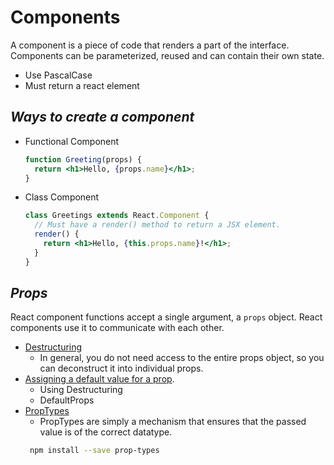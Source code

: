 # Components

A component is a piece of code that renders a part of the interface. Components can be parameterized, reused and can contain their own state.

- Use PascalCase
- Must return a react element

## _Ways to create a component_

- Functional Component

  ```jsx
  function Greeting(props) {
    return <h1>Hello, {props.name}</h1>;
  }
  ```

- Class Component
  ```jsx
  class Greetings extends React.Component {
    // Must have a render() method to return a JSX element.
    render() {
      return <h1>Hello, {this.props.name}!</h1>;
    }
  }
  ```

## _Props_

React component functions accept a single argument, a `props` object. React components use it to communicate with each other.

- [Destructuring](/react/components/props/destructuring.jsx)
  - In general, you do not need access to the entire props object, so you can deconstruct it into individual props.
- [Assigning a default value for a prop](/react/components/props/assingning-a-default-value.jsx).
  - Using Destructuring
  - DefaultProps
- [PropTypes](/react/components/library/prop-types.jsx)
  - PropTypes are simply a mechanism that ensures that the passed value is of the correct datatype.
  ```bash
   npm install --save prop-types
  ```
